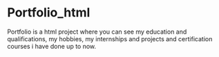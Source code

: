# Portfolio_html
Portfolio is a html project where you can see my education and qualifications, my hobbies, my internships and projects and certification courses i have done up to now.
